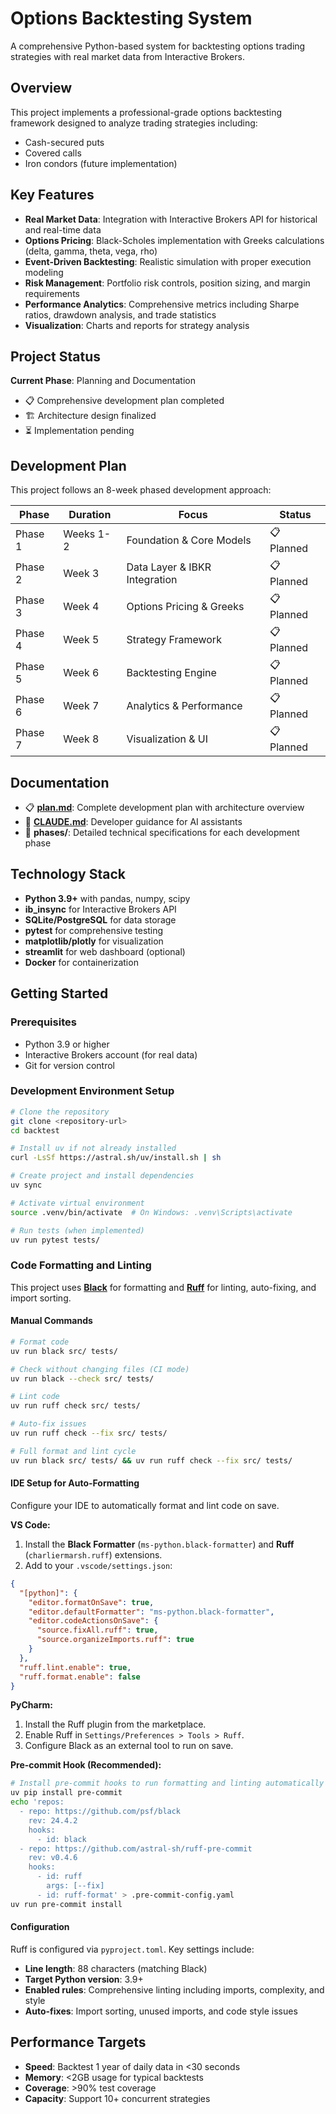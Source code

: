 # Options Backtesting System

A comprehensive Python-based system for backtesting options trading strategies with real market data from Interactive Brokers.

## Overview

This project implements a professional-grade options backtesting framework designed to analyze trading strategies including:

- Cash-secured puts
- Covered calls
- Iron condors (future implementation)

## Key Features

- **Real Market Data**: Integration with Interactive Brokers API for historical and real-time data
- **Options Pricing**: Black-Scholes implementation with Greeks calculations (delta, gamma, theta, vega, rho)
- **Event-Driven Backtesting**: Realistic simulation with proper execution modeling
- **Risk Management**: Portfolio risk controls, position sizing, and margin requirements
- **Performance Analytics**: Comprehensive metrics including Sharpe ratios, drawdown analysis, and trade statistics
- **Visualization**: Charts and reports for strategy analysis

## Project Status

**Current Phase**: Planning and Documentation

- 📋 Comprehensive development plan completed
- 🏗️ Architecture design finalized
- ⏳ Implementation pending

## Development Plan

This project follows an 8-week phased development approach:

| Phase   | Duration  | Focus                         | Status     |
| ------- | --------- | ----------------------------- | ---------- |
| Phase 1 | Weeks 1-2 | Foundation & Core Models      | 📋 Planned |
| Phase 2 | Week 3    | Data Layer & IBKR Integration | 📋 Planned |
| Phase 3 | Week 4    | Options Pricing & Greeks      | 📋 Planned |
| Phase 4 | Week 5    | Strategy Framework            | 📋 Planned |
| Phase 5 | Week 6    | Backtesting Engine            | 📋 Planned |
| Phase 6 | Week 7    | Analytics & Performance       | 📋 Planned |
| Phase 7 | Week 8    | Visualization & UI            | 📋 Planned |

## Documentation

- 📋 **[plan.md](plan.md)**: Complete development plan with architecture overview
- 🔧 **[CLAUDE.md](CLAUDE.md)**: Developer guidance for AI assistants
- 📁 **phases/**: Detailed technical specifications for each development phase

## Technology Stack

- **Python 3.9+** with pandas, numpy, scipy
- **ib_insync** for Interactive Brokers API
- **SQLite/PostgreSQL** for data storage
- **pytest** for comprehensive testing
- **matplotlib/plotly** for visualization
- **streamlit** for web dashboard (optional)
- **Docker** for containerization

## Getting Started

### Prerequisites

- Python 3.9 or higher
- Interactive Brokers account (for real data)
- Git for version control

### Development Environment Setup

```bash
# Clone the repository
git clone <repository-url>
cd backtest

# Install uv if not already installed
curl -LsSf https://astral.sh/uv/install.sh | sh

# Create project and install dependencies
uv sync

# Activate virtual environment
source .venv/bin/activate  # On Windows: .venv\Scripts\activate

# Run tests (when implemented)
uv run pytest tests/
```

### Code Formatting and Linting

This project uses **[Black](https://black.readthedocs.io/)** for formatting and **[Ruff](https://docs.astral.sh/ruff/)** for linting, auto-fixing, and import sorting.

#### Manual Commands

```bash
# Format code
uv run black src/ tests/

# Check without changing files (CI mode)
uv run black --check src/ tests/

# Lint code
uv run ruff check src/ tests/

# Auto-fix issues
uv run ruff check --fix src/ tests/

# Full format and lint cycle
uv run black src/ tests/ && uv run ruff check --fix src/ tests/
```

#### IDE Setup for Auto-Formatting

Configure your IDE to automatically format and lint code on save.

**VS Code:**

1.  Install the **Black Formatter** (`ms-python.black-formatter`) and **Ruff** (`charliermarsh.ruff`) extensions.
2.  Add to your `.vscode/settings.json`:

```json
{
  "[python]": {
    "editor.formatOnSave": true,
    "editor.defaultFormatter": "ms-python.black-formatter",
    "editor.codeActionsOnSave": {
      "source.fixAll.ruff": true,
      "source.organizeImports.ruff": true
    }
  },
  "ruff.lint.enable": true,
  "ruff.format.enable": false
}
```

**PyCharm:**

1.  Install the Ruff plugin from the marketplace.
2.  Enable Ruff in `Settings/Preferences > Tools > Ruff`.
3.  Configure Black as an external tool to run on save.

**Pre-commit Hook (Recommended):**

```bash
# Install pre-commit hooks to run formatting and linting automatically
uv pip install pre-commit
echo 'repos:
  - repo: https://github.com/psf/black
    rev: 24.4.2
    hooks:
      - id: black
  - repo: https://github.com/astral-sh/ruff-pre-commit
    rev: v0.4.6
    hooks:
      - id: ruff
        args: [--fix]
      - id: ruff-format' > .pre-commit-config.yaml
uv run pre-commit install
```

#### Configuration

Ruff is configured via `pyproject.toml`. Key settings include:

- **Line length**: 88 characters (matching Black)
- **Target Python version**: 3.9+
- **Enabled rules**: Comprehensive linting including imports, complexity, and style
- **Auto-fixes**: Import sorting, unused imports, and code style issues

## Performance Targets

- **Speed**: Backtest 1 year of daily data in <30 seconds
- **Memory**: <2GB usage for typical backtests
- **Coverage**: >90% test coverage
- **Capacity**: Support 10+ concurrent strategies
